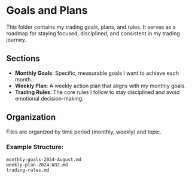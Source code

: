 # Goals and Plans

This folder contains my trading goals, plans, and rules. It serves as a roadmap for staying focused, disciplined, and consistent in my trading journey.

## Sections

- **Monthly Goals**: Specific, measurable goals I want to achieve each month.
- **Weekly Plan**: A weekly action plan that aligns with my monthly goals.
- **Trading Rules**: The core rules I follow to stay disciplined and avoid emotional decision-making.

## Organization

Files are organized by time period (monthly, weekly) and topic.

### Example Structure:
```plaintext
monthly-goals-2024-August.md
weekly-plan-2024-W32.md
trading-rules.md
